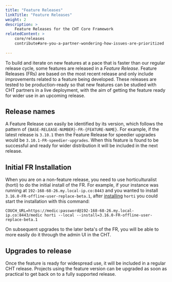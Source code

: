 ```yaml
---
title: "Feature Releases"
linkTitle: "Feature Releases"
weight: 2
description: >
    Feature Releases for the CHT Core Framework
relatedContent: >
    core/releases
    contribute#are-you-a-partner-wondering-how-issues-are-prioritized
    
---
```


To build and iterate on new features at a pace that is faster than our regular release cycle, some features are released in a _Feature Release_. Feature Releases (FRs) are based on the most recent release and only include improvements related to a feature being developed. These releases are tested to be production-ready so that new features can be studied with CHT partners in a live deployment, with the aim of getting the feature ready for wider use in an upcoming release.

## Release names

A Feature Release can easily be identified by its version, which follows the pattern of `{BASE-RELEASE-NUMBER}-FR-{FEATURE-NAME}`. For example, if the latest release is `3.10.1` then the Feature Release for speedier upgrades would be `3.10.1-FR-speedier-upgrades`. When this feature is found to be successful and ready for wider distribution it will be included in the next release.


## Initial FR Installation

When you are on a non-feature release, you need to use horticulturalist (horti) to do the initial install of the FR.  For example, if your instance was running at `192-168-68-26.my.local-ip.co:8443` and you wanted to install `3.16.0-FR-offline-user-replace-beta.1`, after [installing](https://github.com/medic/horticulturalist#usage) `horti` you could start the installation with this command:

```
COUCH_URL=https://medic:password@192-168-68-26.my.local-ip.co:8443/medic horti --local --install=3.16.0-FR-offline-user-replace-beta.1
```

On subsequent upgrades to the later beta's of the FR, you will be able to more easily do it through the admin UI in the CHT.

## Upgrades to release

Once the feature is ready for widespread use, it will be included in a regular CHT release. Projects using the feature version can be upgraded as soon as practical to get back on to a fully supported release.
